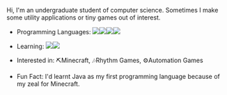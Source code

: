 Hi, I'm an undergraduate student of computer science. Sometimes I make some utility applications or tiny games out of interest.  
  
+ Programming Languages: ![](https://img.shields.io/badge/-Java-007396?style=flat-square&logo=Java&logoColor=fff)![](https://img.shields.io/badge/-C++-00599C?style=flat-square&logo=cplusplus&logoColor=fff)![](https://img.shields.io/badge/-HTML-E34F26?style=flat-square&logo=HTML5&logoColor=fff)![](https://img.shields.io/badge/-JavaScript-F7DF1E?style=flat-square&logo=javascript&logoColor=000)  
  
+ Learning: ![](https://img.shields.io/badge/-Kotlin-0095D5?style=flat-square&logo=kotlin&logoColor=fff)![](https://img.shields.io/badge/-JavaFX-E56C11?style=flat-square&logo=Java&logoColor=fff)  
  
+ Interested in: ⛏Minecraft, 🎶Rhythm Games, ⚙️Automation Games  
  
+ Fun Fact: I'd learnt Java as my first programming language because of my zeal for Minecraft.

